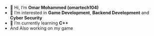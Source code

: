 - 👋 Hi, I’m **Omar Mohammed (omartech104)**
- 👀 I’m interested in **Game Development**, **Backend Development** and **Cyber Security**
- 🌱 I’m currently learning **C++**
- And Also working on my game
